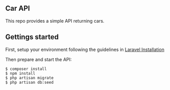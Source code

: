 ## Car API

This repo provides a simple API returning cars.

## Gettings started

First, setup your environment following the guidelines in [Laravel Installation](https://laravel.com/docs/12.x/installation)

Then prepare and start the API:

```
$ composer install
$ npm install
$ php artisan migrate
$ php artisan db:seed
```
